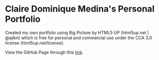 # Claire Dominique Medina's Personal Portfolio

Created my own portfolio using Big Picture by HTML5 UP (html5up.net | @ajlkn) which is free for personal and commercial use under the CCA 3.0 license (html5up.net/license).

View the GitHub Page through this [link](https://clairedmedina.github.io/).
